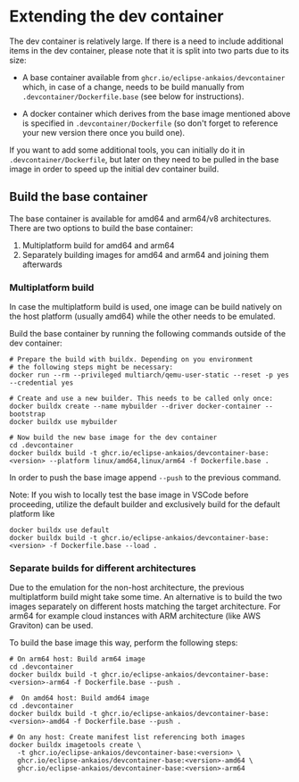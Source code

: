 # Extending the dev container

The dev container is relatively large.
If there is a need to include additional items in the dev container, please note that it is split into two parts due to its size:

* A base container available from `ghcr.io/eclipse-ankaios/devcontainer` which, in case of a change, needs to be build manually from `.devcontainer/Dockerfile.base` (see below for instructions).

* A docker container which derives from the base image mentioned above is specified in `.devcontainer/Dockerfile` (so don't forget to reference your new version there once you build one).

If you want to add some additional tools, you can initially do it in `.devcontainer/Dockerfile`, but later on they need to be pulled in the base image in order to speed up the initial dev container build.

## Build the base container

The base container is available for amd64 and arm64/v8 architectures. There are two options to build the base container:

1. Multiplatform build for amd64 and arm64
2. Separately building images for amd64 and arm64 and joining them afterwards

### Multiplatform build

In case the multiplatform build is used, one image can be build natively on the host platform (usually amd64) while the other needs to be emulated.

Build the base container by running the following commands outside of the dev container:

```shell
# Prepare the build with buildx. Depending on you environment
# the following steps might be necessary:
docker run --rm --privileged multiarch/qemu-user-static --reset -p yes  --credential yes

# Create and use a new builder. This needs to be called only once:
docker buildx create --name mybuilder --driver docker-container --bootstrap
docker buildx use mybuilder

# Now build the new base image for the dev container
cd .devcontainer
docker buildx build -t ghcr.io/eclipse-ankaios/devcontainer-base:<version> --platform linux/amd64,linux/arm64 -f Dockerfile.base .
```

In order to push the base image append `--push` to the previous command.

Note: If you wish to locally test the base image in VSCode before proceeding, utilize the default builder and exclusively build for the default platform like

```shell
docker buildx use default
docker buildx build -t ghcr.io/eclipse-ankaios/devcontainer-base:<version> -f Dockerfile.base --load .
```

### Separate builds for different architectures

Due to the emulation for the non-host architecture, the previous multiplatform build might take some time.
An alternative is to build the two images separately on different hosts matching the target architecture.
For arm64 for example cloud instances with ARM architecture (like AWS Graviton) can be used.

To build the base image this way, perform the following steps:

```shell
# On arm64 host: Build arm64 image
cd .devcontainer
docker buildx build -t ghcr.io/eclipse-ankaios/devcontainer-base:<version>-arm64 -f Dockerfile.base --push .

#  On amd64 host: Build amd64 image
cd .devcontainer
docker buildx build -t ghcr.io/eclipse-ankaios/devcontainer-base:<version>-amd64 -f Dockerfile.base --push .

# On any host: Create manifest list referencing both images
docker buildx imagetools create \
  -t ghcr.io/eclipse-ankaios/devcontainer-base:<version> \
  ghcr.io/eclipse-ankaios/devcontainer-base:<version>-amd64 \
  ghcr.io/eclipse-ankaios/devcontainer-base:<version>-arm64
```
